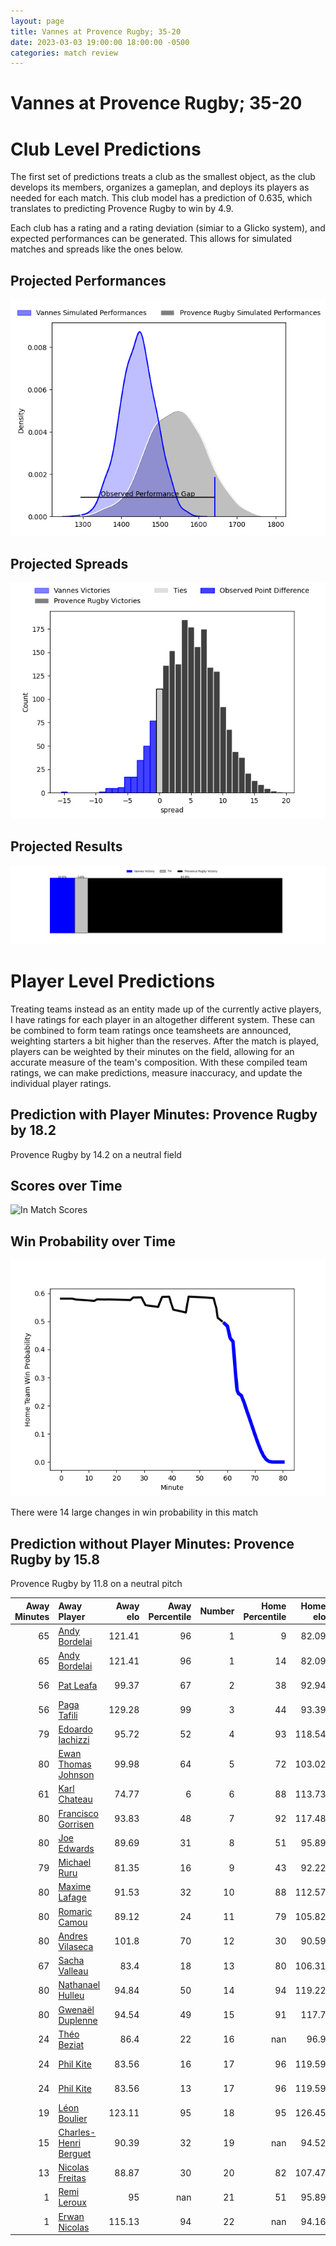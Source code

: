 ```yaml
---  
layout: page  
title: Vannes at Provence Rugby; 35-20  
date: 2023-03-03 19:00:00 18:00:00 -0500  
categories: match review  
---
```

# Vannes at Provence Rugby; 35-20

# Club Level Predictions


The first set of predictions treats a club as the smallest object, as the club develops its members, organizes a gameplan, and deploys its players as needed for each match. This club model has a prediction of 0.635, which translates to predicting Provence Rugby to win by 4.9.

Each club has a rating and a rating deviation (simiar to a Glicko system), and expected performances can be generated. This allows for simulated matches and spreads like the ones below.
## Projected Performances


![Projected Performances](plots/performances_2023-03-03-ProvenceRugby-Vannes.png)
## Projected Spreads


![Projected Spreads](plots/spreads_2023-03-03-ProvenceRugby-Vannes.png)
## Projected Results


![Projected Results](plots/resultbar_2023-03-03-ProvenceRugby-Vannes.png)
# Player Level Predictions


Treating teams instead as an entity made up of the currently active players, I have ratings for each player in an altogether different system. These can be combined to form team ratings once teamsheets are announced, weighting starters a bit higher than the reserves. After the match is played, players can be weighted by their minutes on the field, allowing for an accurate measure of the team's composition. With these compiled team ratings, we can make predictions, measure inaccuracy, and update the individual player ratings.
## Prediction with Player Minutes: Provence Rugby by 18.2


Provence Rugby by 14.2 on a neutral field
## Scores over Time


![In Match Scores](plots/recap_scores_2023-03-03-ProvenceRugby-Vannes.png)
## Win Probability over Time


![In Match Predictions](plots/recap_prob_2023-03-03-ProvenceRugby-Vannes.png)

There were 14 large changes in win probability in this match
## Prediction without Player Minutes: Provence Rugby by 15.8


Provence Rugby by 11.8 on a neutral pitch



|   Away Minutes | Away Player                                                               |   Away elo |   Away Percentile |   Number |   Home Percentile |   Home elo | Home Player                                                           |   Home Minutes |
|---------------:|:--------------------------------------------------------------------------|-----------:|------------------:|---------:|------------------:|-----------:|:----------------------------------------------------------------------|---------------:|
|             65 | [Andy Bordelai](..//playerfiles//AndyBordelai_cleaned.md)                 |     121.41 |                96 |        1 |                 9 |      82.09 | [David Lolohea](..//playerfiles//DavidLolohea_cleaned.md)             |             80 |
|             65 | [Andy Bordelai](..//playerfiles//AndyBordelai_cleaned.md)                 |     121.41 |                96 |        1 |                14 |      82.09 | [David Lolohea](..//playerfiles//DavidLolohea_cleaned.md)             |             80 |
|             56 | [Pat Leafa](..//playerfiles//PatLeafa_cleaned.md)                         |      99.37 |                67 |        2 |                38 |      92.94 | [Loïck Jammes](..//playerfiles//LoïckJammes_cleaned.md)               |             46 |
|             56 | [Paga Tafili](..//playerfiles//PagaTafili_cleaned.md)                     |     129.28 |                99 |        3 |                44 |      93.39 | [Luke Tagi](..//playerfiles//LukeTagi_cleaned.md)                     |             46 |
|             79 | [Edoardo Iachizzi](..//playerfiles//EdoardoIachizzi_cleaned.md)           |      95.72 |                52 |        4 |                93 |     118.54 | [Clément Chartier](..//playerfiles//ClémentChartier_cleaned.md)       |             80 |
|             80 | [Ewan Thomas Johnson](..//playerfiles//EwanThomasJohnson_cleaned.md)      |      99.98 |                64 |        5 |                72 |     103.02 | [Alexandre Flanquart](..//playerfiles//AlexandreFlanquart_cleaned.md) |             46 |
|             61 | [Karl Chateau](..//playerfiles//KarlChateau_cleaned.md)                   |      74.77 |                 6 |        6 |                88 |     113.73 | [Guillaume Piazzoli](..//playerfiles//GuillaumePiazzoli_cleaned.md)   |             80 |
|             80 | [Francisco Gorrisen](..//playerfiles//FranciscoGorrisen_cleaned.md)       |      93.83 |                48 |        7 |                92 |     117.48 | [Jessy Jegerlhener](..//playerfiles//JessyJegerlhener_cleaned.md)     |             80 |
|             80 | [Joe Edwards](..//playerfiles//JoeEdwards_cleaned.md)                     |      89.69 |                31 |        8 |                51 |      95.89 | [Carl Axtens](..//playerfiles//CarlAxtens_cleaned.md)                 |             17 |
|             79 | [Michael Ruru](..//playerfiles//MichaelRuru_cleaned.md)                   |      81.35 |                16 |        9 |                43 |      92.22 | [Simon Tarel](..//playerfiles//SimonTarel_cleaned.md)                 |             66 |
|             80 | [Maxime Lafage](..//playerfiles//MaximeLafage_cleaned.md)                 |      91.53 |                32 |       10 |                88 |     112.57 | [Jonny McPhillips](..//playerfiles//JonnyMcPhillips_cleaned.md)       |             46 |
|             80 | [Romaric Camou](..//playerfiles//RomaricCamou_cleaned.md)                 |      89.12 |                24 |       11 |                79 |     105.82 | [Nadir Bouhedjeur](..//playerfiles//NadirBouhedjeur_cleaned.md)       |             80 |
|             80 | [Andres Vilaseca](..//playerfiles//AndresVilaseca_cleaned.md)             |     101.8  |                70 |       12 |                30 |      90.59 | [Louis Marrou](..//playerfiles//LouisMarrou_cleaned.md)               |             80 |
|             67 | [Sacha Valleau](..//playerfiles//SachaValleau_cleaned.md)                 |      83.4  |                18 |       13 |                80 |     106.31 | [Kaveinga Finau](..//playerfiles//KaveingaFinau_cleaned.md)           |             80 |
|             80 | [Nathanael Hulleu](..//playerfiles//NathanaelHulleu_cleaned.md)           |      94.84 |                50 |       14 |                94 |     119.22 | [Kevin Bly](..//playerfiles//KevinBly_cleaned.md)                     |             46 |
|             80 | [Gwenaël Duplenne](..//playerfiles//GwenaëlDuplenne_cleaned.md)           |      94.54 |                49 |       15 |                91 |     117.7  | [Florent Massip](..//playerfiles//FlorentMassip_cleaned.md)           |             80 |
|             24 | [Théo Beziat](..//playerfiles//ThéoBeziat_cleaned.md)                     |      86.4  |                22 |       16 |               nan |      96.9  | [Teimana Harrison](..//playerfiles//TeimanaHarrison_cleaned.md)       |             63 |
|             24 | [Phil Kite](..//playerfiles//PhilKite_cleaned.md)                         |      83.56 |                16 |       17 |                96 |     119.59 | [German Kessler](..//playerfiles//GermanKessler_cleaned.md)           |             34 |
|             24 | [Phil Kite](..//playerfiles//PhilKite_cleaned.md)                         |      83.56 |                13 |       17 |                96 |     119.59 | [German Kessler](..//playerfiles//GermanKessler_cleaned.md)           |             34 |
|             19 | [Léon Boulier](..//playerfiles//LéonBoulier_cleaned.md)                   |     123.11 |                95 |       18 |                95 |     126.45 | [Jérôme Dufour](..//playerfiles//JérômeDufour_cleaned.md)             |             34 |
|             15 | [Charles-Henri Berguet](..//playerfiles//Charles-HenriBerguet_cleaned.md) |      90.39 |                32 |       19 |               nan |      94.52 | [Nicolas Toth](..//playerfiles//NicolasToth_cleaned.md)               |             34 |
|             13 | [Nicolas Freitas](..//playerfiles//NicolasFreitas_cleaned.md)             |      88.87 |                30 |       20 |                82 |     107.47 | [Peter Betham](..//playerfiles//PeterBetham_cleaned.md)               |             34 |
|              1 | [Remi Leroux](..//playerfiles//RemiLeroux_cleaned.md)                     |      95    |               nan |       21 |                51 |      95.89 | [Enzo Selponi](..//playerfiles//EnzoSelponi_cleaned.md)               |             34 |
|              1 | [Erwan Nicolas](..//playerfiles//ErwanNicolas_cleaned.md)                 |     115.13 |                94 |       22 |               nan |      94.16 | [Jeremie Martin](..//playerfiles//JeremieMartin_cleaned.md)           |             14 |

